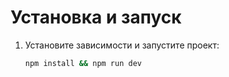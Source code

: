 # Установка и запуск

1. Установите зависимости и запустите проект:
   ```bash
   npm install && npm run dev
